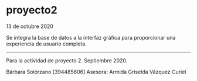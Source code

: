 # proyecto2

13 de octubre 2020

Se integra la base de datos a la interfaz gráfica para proporcionar una experiencia de usuario completa.


----------------

Para la actividad de proyecto 2. Septiembre 2020.

Bárbara Solórzano [394485606]
Asesora: Armida Griselda Vázquez Curiel
